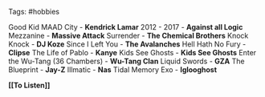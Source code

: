 Tags: #hobbies 

Good Kid MAAD City - **Kendrick Lamar**
2012 - 2017 - **Against all Logic**
Mezzanine - **Massive Attack**
Surrender - **The Chemical Brothers**
Knock Knock - **DJ Koze**
Since I Left You - **The Avalanches**
Hell Hath No Fury - **Clipse**
The Life of Pablo - **Kanye**
Kids See Ghosts - **Kids See Ghosts**
Enter the Wu-Tang (36 Chambers) - **Wu-Tang Clan**
Liquid Swords - **GZA**
The Blueprint - **Jay-Z**
Illmatic - **Nas**
Tidal Memory Exo - **Iglooghost**

**[[To Listen]]**






